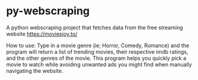 # py-webscraping
A python webscraping project that fetches data from the free streaming website https://moviesjoy.to/ 

How to use: Type in a movie genre (ie; Horror, Comedy, Romance) and the program will return a list of trending movies, their respective imdb ratings, and the other 
genres of the movie. This program helps you quickly pick a movie to watch while avoiding unwanted ads you might find when manually navigating the website. 



